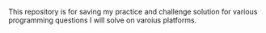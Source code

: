 This repository is for saving my practice and challenge solution for various programming questions I will solve on varoius platforms.

